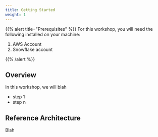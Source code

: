 ```yaml
---
title: Getting Started
weight: 1
---
```


{{% alert title="Prerequisites" %}}
For this workshop, you will need the following installed on your machine:

1. AWS Account
2. Snowflake account

{{% /alert %}}

## Overview

In this workshop, we will blah

* step 1
* step n

## Reference Architecture

Blah

